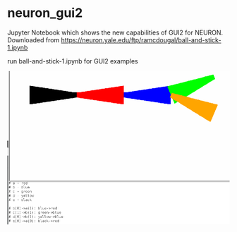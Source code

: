 # neuron_gui2
Jupyter Notebook which shows the new capabilities of GUI2 for NEURON. Downloaded from https://neuron.yale.edu/ftp/ramcdougal/ball-and-stick-1.ipynb

run ball-and-stick-1.ipynb for GUI2 examples

![connection-example](connection_example.png)

